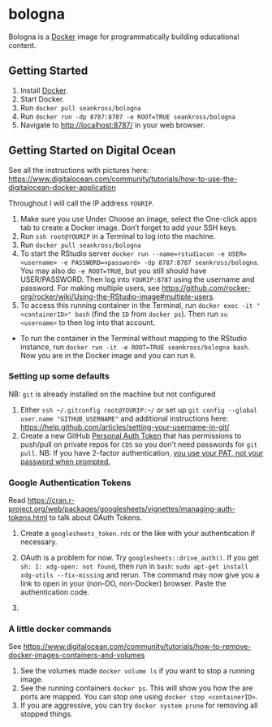 
<!-- README.md is generated from README.Rmd. Please edit that file -->

# bologna

Bologna is a [Docker](https://www.docker.com/) image for
programmatically building educational content.

## Getting Started

1.  Install [Docker](https://docs.docker.com/install/).
2.  Start Docker.
3.  Run `docker pull seankross/bologna`
4.  Run `docker run -dp 8787:8787 -e ROOT=TRUE seankross/bologna`
5.  Navigate to <http://localhost:8787/> in your web browser.

## Getting Started on Digital Ocean

See all the instructions with pictures here:
<https://www.digitalocean.com/community/tutorials/how-to-use-the-digitalocean-docker-application>

Throughout I will call the IP address `YOURIP`.

1.  Make sure you use Under Choose an image, select the One-click apps
    tab to create a Docker image. Don’t forget to add your SSH keys.
2.  Run `ssh root@YOURIP` in a Terminal to log into the machine.
3.  Run `docker pull seankross/bologna`
4.  To start the RStudio server `docker run --name=rstudiocon -e
    USER=<username> -e PASSWORD=<password> -dp 8787:8787
    seankross/bologna`. You may also do `-e ROOT=TRUE`, but you still
    should have USER/PASSWORD. Then log into `YOURIP:8787` using the
    username and password. For making multiple users, see
    <https://github.com/rocker-org/rocker/wiki/Using-the-RStudio-image#multiple-users>.  
5.  To access this running container in the Terminal, run `docker exec
    -it "<containerID>" bash` (find the `ID` from `docker ps`). Then run
    `su <username>` to then log into that account.

<!-- end list -->

  - To run the container in the Terminal without mapping to the RStudio
    instance, run `docker run -it -e ROOT=TRUE seankross/bologna bash`.
    Now you are in the Docker image and you can run
`R`.

<!-- NB: `rstudio` user may be open to the whole internet if you don't use `USER` and `PASSWORD`. You can run `docker exec rstudiocon deluser rstudio` -->

### Setting up some defaults

NB: `git` is already installed on the machine but not configured

1.  Either `ssh ~/.gitconfig root@YOURIP:~/` or set up `git config
    --global user.name "GITHUB_USERNAME"` and additional instructions
    here:
    <https://help.github.com/articles/setting-your-username-in-git/>
2.  Create a new GitHub [Personal Auth
    Token](https://help.github.com/articles/creating-a-personal-access-token-for-the-command-line/)
    that has permissions to push/pull on private repos for `CDS` so you
    don’t need passwords for `git pull`. NB: If you have 2-factor
    authentication, [you use your PAT, not your password when
    prompted.](https://help.github.com/articles/creating-a-personal-access-token-for-the-command-line/#using-a-token-on-the-command-line)

### Google Authentication Tokens

Read
<https://cran.r-project.org/web/packages/googlesheets/vignettes/managing-auth-tokens.html>
to talk about OAuth Tokens.

1.  Create a `googlesheets_token.rds` or the like with your
    authentication if necessary.

2.  OAuth is a problem for now. Try `googlesheets::drive_auth()`. If you
    get `sh: 1: xdg-open: not found`, then run in `bash`: `sudo apt-get
    install xdg-utils --fix-missing` and rerun. The command may now give
    you a link to open in your (non-DO, non-Docker) browser. Paste the
    authentication code.

3.  
### A little docker commands

See
<https://www.digitalocean.com/community/tutorials/how-to-remove-docker-images-containers-and-volumes>

1.  See the volumes made `docker volume ls` if you want to stop a
    running image.
2.  See the running containers `docker ps`. This will show you how the
    are ports are mapped. You can stop one using `docker stop
    <containerID>`.
3.  If you are aggressive, you can try `docker system prune` for
    removing all stopped things.
